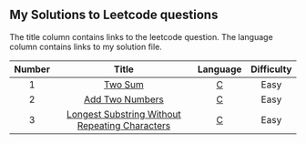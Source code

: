 ## My Solutions to Leetcode questions

The title column contains links to the leetcode question.
The language column contains links to my solution file.


| Number | Title | Language | Difficulty |
| :----: | :---: | :------: | :--------: |
| 1 | [Two Sum](https://leetcode.com/problems/two-sum/) | [C](algorithms/my_solutions/two_sum.c) | Easy |
| 2 | [Add Two Numbers](https://leetcode.com/problems/add-two-numbers/) | [C](algorithms/my_solutions/add_two_numbers.c) | Easy |
| 3 | [Longest Substring Without Repeating Characters](https://leetcode.com/problems/longest-substring-without-repeating-characters/) | [C](algorithms/my_solutions/longest_substring_without_repeating_characters.c) | Easy |
